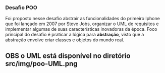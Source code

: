 ### Desafio POO

Foi proposto nesse desafio abstrair as funcionalidades do primeiro Iphone que foi lançado em 2007 por Steve Jobs, organizar o UML de requisitos e implementar algumas de suas características inovadoras da época.
Foco principal do desafio é praticar a lógica para **abstração**, visto que a abstração envolve criar classes e objetos do mundo real.

## OBS o UML está disponível no diretório src/img/poo-UML.png


